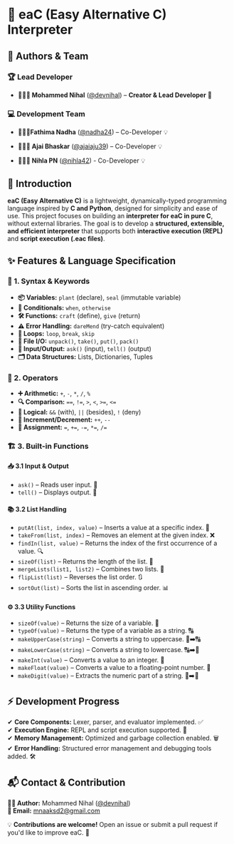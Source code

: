 # 🚀 eaC (Easy Alternative C) Interpreter  

## 👥 Authors & Team  

### 🏆 Lead Developer  
- **👨🏻‍💻 Mohammed Nihal** ([@devnihal](https://github.com/devnihal)) – **Creator & Lead Developer** 🚀  

### 💻 Development Team  
-  **👩🏻‍💻Fathima Nadha** ([@nadha24](https://github.com/nadha24)) – Co-Developer 💡

-  **🧑🏻‍💻 Ajai Bhaskar** ([@ajaiaju39](https://github.com/ajaiaju39)) – Co-Developer 💡  

-  **👩🏻‍💻 Nihla PN** ([@nihla42](https://github.com/nihla42)) - Co-Developer 💡
## 📌 Introduction  

**eaC (Easy Alternative C)** is a lightweight, dynamically-typed programming language inspired by **C and Python**, designed for simplicity and ease of use. This project focuses on building an **interpreter for eaC in pure C**, without external libraries. The goal is to develop a **structured, extensible, and efficient interpreter** that supports both **interactive execution (REPL)** and **script execution (.eac files)**.

## ✨ Features & Language Specification  

### 📝 1. Syntax & Keywords  

- **📦 Variables:** `plant` (declare), `seal` (immutable variable)  
- **🔄 Conditionals:** `when`, `otherwise`  
- **🛠️ Functions:** `craft` (define), `give` (return)  
- **⚠️ Error Handling:** `dareMend` (try-catch equivalent)  
- **🔁 Loops:** `loop`, `break`, `skip`  
- **📂 File I/O:** `unpack()`, `take()`, `put()`, `pack()`  
- **📢 Input/Output:** `ask()` (input), `tell()` (output)  
- **🗂️ Data Structures:** Lists, Dictionaries, Tuples  

### 🔢 2. Operators  

- **➕ Arithmetic:** `+`, `-`, `*`, `/`, `%`  
- **🔍 Comparison:** `==`, `!=`, `>`, `<`, `>=`, `<=`  
- **🔗 Logical:** `&&` (with), `||` (besides), `!` (deny)  
- **🔼 Increment/Decrement:** `++`, `--`  
- **📝 Assignment:** `=`, `+=`, `-=`, `*=`, `/=`  

### 🏗️ 3. Built-in Functions  

#### 📥 3.1 Input & Output  

- `ask()` – Reads user input. 📝  
- `tell()` – Displays output. 📢  

#### 📚 3.2 List Handling  

- `putAt(list, index, value)` – Inserts a value at a specific index. 🔢  
- `takeFrom(list, index)` – Removes an element at the given index. ❌  
- `findIn(list, value)` – Returns the index of the first occurrence of a value. 🔍  
- `sizeOf(list)` – Returns the length of the list. 📏  
- `mergeLists(list1, list2)` – Combines two lists. 🔄  
- `flipList(list)` – Reverses the list order. 🔃  
- `sortOut(list)` – Sorts the list in ascending order. 📊  

#### ⚙️ 3.3 Utility Functions  

- `sizeOf(value)` – Returns the size of a variable. 📏  
- `typeOf(value)` – Returns the type of a variable as a string. 🔠  
- `makeUpperCase(string)` – Converts a string to uppercase. 🔡➡️🔠  
- `makeLowerCase(string)` – Converts a string to lowercase. 🔠➡️🔡  
- `makeInt(value)` – Converts a value to an integer. 🔢  
- `makeFloat(value)` – Converts a value to a floating-point number. 🌊  
- `makeDigit(value)` – Extracts the numeric part of a string. 🔣➡️🔢  

## ⚡ Development Progress  

✔ **Core Components:** Lexer, parser, and evaluator implemented. ✅  
✔ **Execution Engine:** REPL and script execution supported. 📜  
✔ **Memory Management:** Optimized and garbage collection enabled. 🗑️  
✔ **Error Handling:** Structured error management and debugging tools added. 🛠️  

## 📬 Contact & Contribution  

**👨‍💻 Author:** Mohammed Nihal ([@devnihal](https://github.com/devnihal))  
**📧 Email:** [mnaaksd2@gmail.com](mailto:mnaaksd2@gmail.com)  

💡 **Contributions are welcome!** Open an issue or submit a pull request if you'd like to improve eaC. 🚀
